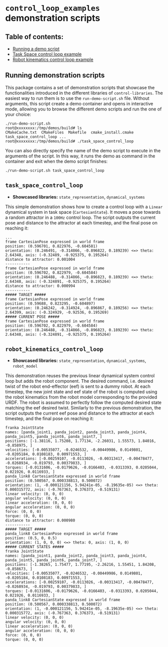 # `control_loop_examples` demonstration scripts

## Table of contents:
* [Running a demo script](#running-demonstration-scripts)
* [Task Space control loop example](#task_space_control_loop)
* [Robot kinematics control loop example](#robot_kinematics_control_loop)

## Running demonstration scripts
This package contains a set of demonstration scripts that showcase the functionalities introduced in the different
libraries of `control-libraries`.
The easiest way to run them is to use the `run-demo-script.sh` file.
Without arguments, this script create a demo container and opens in interactive mode, allowing you to browse the different
demo scripts and run the one of your choice:

```console
./run-demo-script.sh
root@xxxxxxxx:/tmp/demos/build# ls
CMakeCache.txt  CMakeFiles  Makefile  cmake_install.cmake  task_space_control_loop ...
root@xxxxxxxx:/tmp/demos/build# ./task_space_control_loop
```

You can also directly specify the name of the demo script to execute in the arguments of the script. In this way,
it runs the demo as command in the container and exit when the demo script finishes:

```console
./run-demo-script.sh task_space_control_loop
```

## `task_space_control_loop`
* **Showcased libraries:** `state_representation`, `dynamical_systems`

This simple demonstration shows how to create a control loop with a `Linear` dynamical system in task space (`CartesianState`).
It moves a pose towards a random attractor in a `100Hz` control loop.
The script outputs the current pose and distance to the attractor at each timestep, and the final pose on reaching it:

```console
...
frame CartesianPose expressed in world frame
position: (0.596701, 0.822976, -0.604581)
orientation: (0.246491, -0.314866, -0.896822, 0.189239) <=> theta: 2.64348, axis: (-0.32489, -0.925375, 0.195264)
distance to attractor: 0.001004
-----------
frame CartesianPose expressed in world frame
position: (0.596702, 0.822979, -0.604584)
orientation: (0.246488, -0.314866, -0.896823, 0.189239) <=> theta: 2.64348, axis: (-0.324891, -0.925375, 0.195264)
distance to attractor: 0.000994
-----------
##### TARGET #####
frame CartesianPose expressed in world frame
position: (0.59688, 0.823295, -0.604897)
orientation: (0.246242, -0.314924, -0.896867, 0.189256) <=> theta: 2.64399, axis: (-0.324929, -0.92536, 0.195269)
##### CURRENT POSE #####
frame CartesianPose expressed in world frame
position: (0.596702, 0.822979, -0.604584)
orientation: (0.246488, -0.314866, -0.896823, 0.189239) <=> theta: 2.64348, axis: (-0.324891, -0.925375, 0.195264)
```

## `robot_kinematics_control_loop`
* **Showcased libraries:** `state_representation`, `dynamical_systems`, `robot_model`

This demonstration reuses the previous linear dynamical system control loop but adds the robot component.
The desired command, i.e. desired twist of the robot end-effector (eef) is sent to a dummy robot.
At each timestep, the new joint state and eef state of the robot is computed using the robot kinematics from the robot
model corresponding to the provided URDF.
The robot is assumed to perfectly follow the computed desired state matching the eef desired twist.
Similarly to the previous demonstration, the script outputs the current eef pose and distance to the attractor at each
timestep, and the final pose on reaching it:

```
franka JointState
names: [panda_joint1, panda_joint2, panda_joint3, panda_joint4, panda_joint5, panda_joint6, panda_joint7, ]
positions: [-1.38116, 1.75208, 1.77134, -2.26031, 1.55573, 1.84016, -0.858975, ]
velocities: [-0.00535077, -0.0246532, -0.00449986, 0.0149801, -0.0205184, 0.0108183, 0.00971553, ]
accelerations: [-0.00259107, -0.0113026, -0.00313417, -0.00478477, -0.0268934, -0.019793, 0.00379833, ]
torques: [-0.0131606, -0.0179626, -0.0166403, -0.0313393, 0.0205044, 0.021926, 0.0116933, ]
panda_link8 CartesianState expressed in world frame
position: (0.500567, 0.000338813, 0.500072)
orientation: (1, -0.000121156, 5.94241e-05, -8.19635e-05) <=> theta: 0.000315772, axis: (-0.767363, 0.376373, -0.519131)
linear velocity: (0, 0, 0)
angular velocity: (0, 0, 0)
linear acceleration: (0, 0, 0)
angular acceleration: (0, 0, 0)
force: (0, 0, 0)
torque: (0, 0, 0)
distance to attractor: 0.000980
-----------
##### TARGET #####
panda_link8 CartesianPose expressed in world frame
position: (0.5, 0, 0.5)
orientation: (1, 0, 0, 0) <=> theta: 0, axis: (1, 0, 0)
##### CURRENT STATES #####
franka JointState
names: [panda_joint1, panda_joint2, panda_joint3, panda_joint4, panda_joint5, panda_joint6, panda_joint7, ]
positions: [-1.38265, 1.75477, 1.77195, -2.26216, 1.55451, 1.84208, -0.858673, ]
velocities: [-0.00535077, -0.0246532, -0.00449986, 0.0149801, -0.0205184, 0.0108183, 0.00971553, ]
accelerations: [-0.00259107, -0.0113026, -0.00313417, -0.00478477, -0.0268934, -0.019793, 0.00379833, ]
torques: [-0.0131606, -0.0179626, -0.0166403, -0.0313393, 0.0205044, 0.021926, 0.0116933, ]
panda_link8 CartesianState expressed in world frame
position: (0.500567, 0.000338813, 0.500072)
orientation: (1, -0.000121156, 5.94241e-05, -8.19635e-05) <=> theta: 0.000315772, axis: (-0.767363, 0.376373, -0.519131)
linear velocity: (0, 0, 0)
angular velocity: (0, 0, 0)
linear acceleration: (0, 0, 0)
angular acceleration: (0, 0, 0)
force: (0, 0, 0)
torque: (0, 0, 0)
```